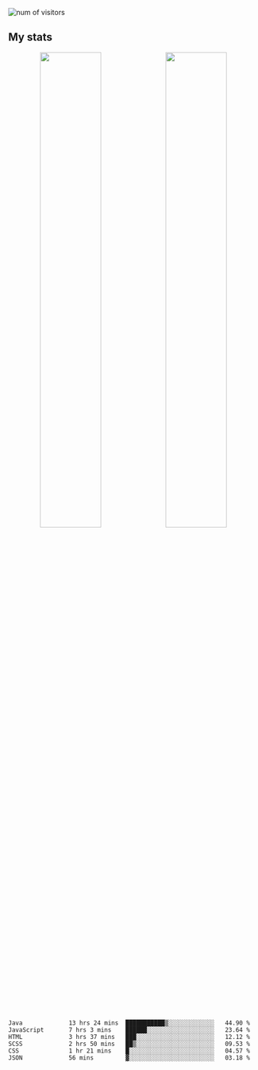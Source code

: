 
<!--
### Hi there 👋
**psycho-baller/psycho-baller** is a ✨ _special_ ✨ repository because its `README.md` (this file) appears on your GitHub profile.

Here are some ideas to get you started:

- 🔭 I’m currently working on ...
- 🌱 I’m currently learning ...
- 👯 I’m looking to collaborate on ...
- 🤔 I’m looking for help with ...
- 💬 Ask me about ...
- 📫 How to reach me: ...
- 😄 Pronouns: ...
- ⚡ Fun fact: ...

[![Readme Card](https://github-readme-stats.vercel.app/api/pin/?username=psycho-baller&repo=github-readme-stats)](https://github.com/anuraghazra/github-readme-stats)

-->
![num of visitors](https://visitor-badge.glitch.me/badge?page_id=psycho-baller.visitor-badge&left_text=Hello%20visitor%20number)
## My stats

<p float="left" align="center">
  <img src="https://github-readme-stats.vercel.app/api?username=psycho-baller&show_icons=true&count_private=true&hide_border=true&include_all_commits=true&theme=blue-green" width="49.5%" />
  <img src="https://github-readme-stats.vercel.app/api/top-langs/?username=psycho-baller&layout=compact&langs_count=6&theme=blue-green&hide_border=true" width="49.5%" /> 
</p>

<!--START_SECTION:waka-->

```text
Java             13 hrs 24 mins  ███████████▒░░░░░░░░░░░░░   44.90 %
JavaScript       7 hrs 3 mins    ██████░░░░░░░░░░░░░░░░░░░   23.64 %
HTML             3 hrs 37 mins   ███░░░░░░░░░░░░░░░░░░░░░░   12.12 %
SCSS             2 hrs 50 mins   ██▒░░░░░░░░░░░░░░░░░░░░░░   09.53 %
CSS              1 hr 21 mins    █░░░░░░░░░░░░░░░░░░░░░░░░   04.57 %
JSON             56 mins         ▓░░░░░░░░░░░░░░░░░░░░░░░░   03.18 %
```

<!--END_SECTION:waka-->

